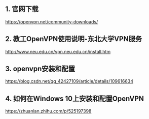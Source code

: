 ## 1. 官网下载
https://openvpn.net/community-downloads/

## 2. 教工OpenVPN使用说明-东北大学VPN服务
http://www.neu.edu.cn/vpn.neu.edu.cn/install.htm

## 3. openvpn安装和配置
https://blog.csdn.net/qq_42427109/article/details/109616634

## 4. 如何在Windows 10上安装和配置OpenVPN
https://zhuanlan.zhihu.com/p/525197398
